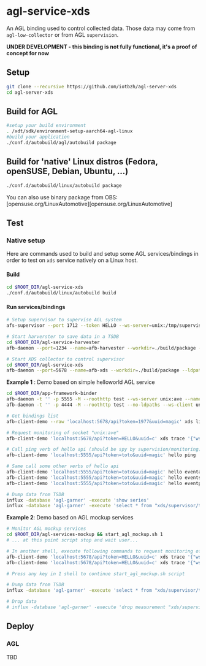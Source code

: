 # agl-service-xds

An AGL binding used to control collected data. Those data may come from
`agl-low-collector` or from AGL `supervision`.

**UNDER DEVELOPMENT - this binding is not fully functional, it's a proof of concept for now**

## Setup

```bash
git clone --recursive https://github.com/iotbzh/agl-server-xds
cd agl-server-xds
```

## Build  for AGL

```bash
#setup your build environment
. /xdt/sdk/environment-setup-aarch64-agl-linux
#build your application
./conf.d/autobuild/agl/autobuild package
```

## Build for 'native' Linux distros (Fedora, openSUSE, Debian, Ubuntu, ...)

```bash
./conf.d/autobuild/linux/autobuild package
```

You can also use binary package from OBS: [opensuse.org/LinuxAutomotive][opensuse.org/LinuxAutomotive]

## Test

### Native setup

Here are commands used to build and setup some AGL services/bindings in order to test on `xds` service natively on a Linux host.

#### Build

```bash
cd $ROOT_DIR/agl-service-xds
./conf.d/autobuild/linux/autobuild build
```

#### Run services/bindings

```bash
# Setup supervisor to supervise AGL system
afs-supervisor --port 1712 --token HELLO --ws-server=unix:/tmp/supervisor -vv

# Start harverster to save data in a TSDB
cd $ROOT_DIR/agl-service-harvester
afb-daemon --port=1234 --name=afb-harvester --workdir=./build/package --ldpaths=lib --roothttp=htdocs  --token= --tracereq=common --ws-server unix:/tmp/harvester -vv

# Start XDS collector to control supervisor
cd $ROOT_DIR/agl-service-xds
afb-daemon --port=5678 --name=afb-xds --workdir=./build/package --ldpaths=lib --roothttp=htdocs  --token= --ws-client=unix:/tmp/supervisor --ws-client=unix:/tmp/harvester -vvv
```

**Example 1** : Demo based on simple helloworld AGL service

``` bash
cd $ROOT_DIR/app-framework-binder
afb-daemon -t '' -p 5555 -M --roothttp test --ws-server unix:ave --name test_server -vvv
afb-daemon -t '' -p 4444 -M --roothttp test --no-ldpaths --ws-client unix:ave --name test_client -vvv

# Get bindings list
afb-client-demo --raw 'localhost:5678/api?token=1977&uuid=magic' xds list | jq .response[].pid

# Request monitoring of socket "unix:ave"
afb-client-demo 'localhost:5678/api?token=HELLO&uuid=c' xds trace '{"ws":"unix:ave"}'

# Call ping verb of hello api (should be spy by supervision/monitoring)
afb-client-demo 'localhost:5555/api?token=toto&uuid=magic' hello ping

# Same call some other verbs of hello api
afb-client-demo 'localhost:5555/api?token=toto&uuid=magic' hello eventadd '{"tag":"x","name":"event"}'
afb-client-demo 'localhost:5555/api?token=toto&uuid=magic' hello eventsub '{"tag":"x"}'
afb-client-demo 'localhost:5555/api?token=toto&uuid=magic' hello eventpush '{"tag":"x","data":true}'

# Dump data from TSDB
influx -database 'agl-garner' -execute 'show series'
influx -database 'agl-garner' -execute 'select * from "xds/supervisor/trace"'
```

**Example 2**: Demo based on AGL mockup services

```bash
# Monitor AGL mockup services
cd $ROOT_DIR/agl-services-mockup && start_agl_mockup.sh 1
# ... at this point script stop and wait user...

# In another shell, execute following commands to request monitoring of can_emul and gps_emul sockets
afb-client-demo 'localhost:5678/api?token=HELLO&uuid=c' xds trace '{"ws":"can_emul"}'
afb-client-demo 'localhost:5678/api?token=HELLO&uuid=c' xds trace '{"ws":"gps_emul"}'

# Press any key in 1 shell to continue start_agl_mockup.sh script

# Dump data from TSDB
influx -database 'agl-garner' -execute 'select * from "xds/supervisor/trace"'

# Drop data
# influx -database 'agl-garner' -execute 'drop measurement "xds/supervisor/trace"'
```

## Deploy

### AGL

TBD
